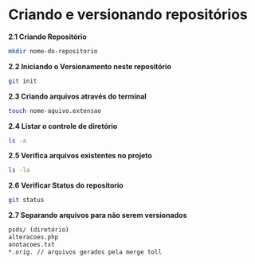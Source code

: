 # Criando e versionando repositórios

**2.1 Criando Repositório**
```bash
mkdir nome-do-repositorio
```

**2.2 Iniciando o Versionamento neste repositório**
```bash
git init
```

**2.3 Criando arquivos através do terminal**
```bash
touch nome-aquivo.extensao
```

**2.4 Listar o controle de diretório**
```bash
ls -a
```

**2.5 Verifica arquivos existentes no projeto**
```bash
ls -la
```

**2.6 Verificar Status do repositorio**
```bash
git status
```

**2.7 Separando arquivos para não serem versionados**
```bash
psds/ (diretório)
alteracoes.php
anotacoes.txt
*.orig. // arquivos gerados pela merge toll
```
